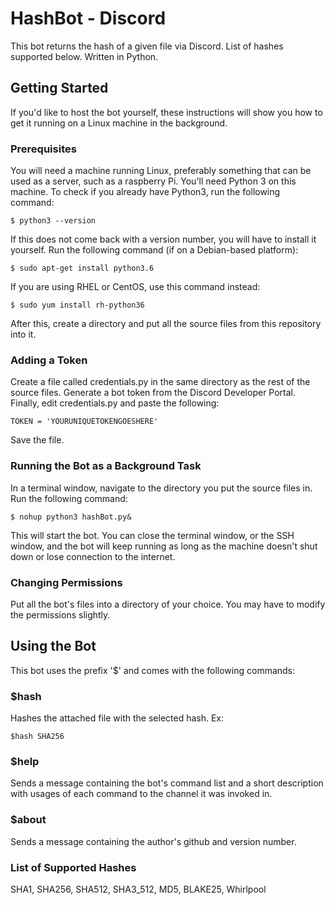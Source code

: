# HashBot - Discord
This bot returns the hash of a given file via Discord. List of hashes supported below. Written in Python.
## Getting Started
If you'd like to host the bot yourself, these instructions will show you how to get it running on a Linux machine in the background.
### Prerequisites
You will need a machine running Linux, preferably something that can be used as a server, such as a raspberry Pi. You'll need Python 3 on this machine. To check if you already have Python3, run the following command:
```
$ python3 --version
```
If this does not come back with a version number, you will have to install it yourself. Run the following command (if on a Debian-based platform):
```
$ sudo apt-get install python3.6
```
If you are using RHEL or CentOS, use this command instead:
```
$ sudo yum install rh-python36
```
After this, create a directory and put all the source files from this repository into it.

### Adding a Token
Create a file called credentials.py in the same directory as the rest of the source files. Generate a bot token from the Discord Developer Portal. Finally, edit credentials.py and paste the following:
```
TOKEN = 'YOURUNIQUETOKENGOESHERE'
```
Save the file.
### Running the Bot as a Background Task
In a terminal window, navigate to the directory you put the source files in. Run the following command:
```
$ nohup python3 hashBot.py&
```
This will start the bot. You can close the terminal window, or the SSH window, and the bot will keep running as long as the machine doesn't shut down or lose connection to the internet.
### Changing Permissions
Put all the bot's files into a directory of your choice. You may have to modify the permissions slightly.
## Using the Bot
This bot uses the prefix '$' and comes with the following commands:
### $hash
Hashes the attached file with the selected hash. Ex:
```
$hash SHA256
```
### $help
Sends a message containing the bot's command list and a short description with usages of each command to the channel it was invoked in.
### $about
Sends a message containing the author's github and version number.
### List of Supported Hashes
SHA1, SHA256, SHA512, SHA3_512, MD5, BLAKE25, Whirlpool
